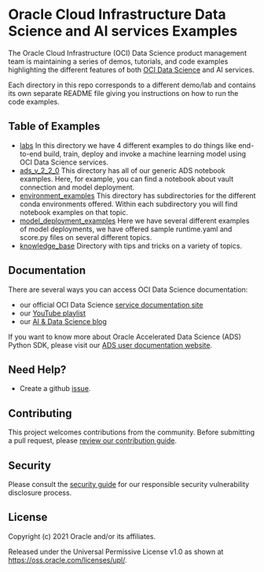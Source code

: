 Oracle Cloud Infrastructure Data Science and AI services Examples  
=================================================================

The Oracle Cloud Infrastructure (OCI) Data Science product management team is maintaining a series of demos, tutorials, and code examples highlighting the different features of both [OCI Data Science](https://www.oracle.com/data-science/cloud-infrastructure-data-science.html) and AI services. 

Each directory in this repo corresponds to a different demo/lab and contains its own separate README file giving you instructions on how to run the code examples. 

## Table of Examples 

* [labs](./labs/) 
  In this directory we have 4 different examples to do things like end-to-end build, train, deploy and invoke a machine learning model using OCI Data Science services.
* [ads_v_2_2_0](./ads_v_2_2_0/)
  This directory has all of our generic ADS notebook examples. Here, for example, you can find a notebook about vault connection and model deployment.
* [environment_examples](./environment_examples/)
  This directory has subdirectories for the different conda environments offered. Within each subdirectory you will find notebook examples on that topic.
* [model_deployment_examples](./model_deployment_examples/)
  Here we have several different examples of model deployments, we have offered sample runtime.yaml and score.py files on several different topics.
* [knowledge_base](./knowledge_base/)
  Directory with tips and tricks on a variety of topics.

## Documentation 

There are several ways you can access OCI Data Science documentation: 
* our official OCI Data Science [service documentation site](https://docs.oracle.com/en-us/iaas/data-science/using/data-science.htm)
* our [YouTube playlist](https://www.youtube.com/playlist?list=PLKCk3OyNwIzv6CWMhvqSB_8MLJIZdO80L)
* our [AI & Data Science blog](https://blogs.oracle.com/ai-and-datascience/) 

If you want to know more about Oracle Accelerated Data Science (ADS) Python SDK, please visit our [ADS user documentation website](https://docs.oracle.com/en-us/iaas/tools/ads-sdk/latest/index.html).   
## Need Help? 

* Create a github [issue](https://github.com/oracle/oci-data-science-ai-samples/issues). 

## Contributing

This project welcomes contributions from the community. Before submitting a pull request, please [review our contribution guide](./CONTRIBUTING.md).

## Security

Please consult the [security guide](./SECURITY.md) for our responsible security vulnerability disclosure process.

## License

Copyright (c) 2021 Oracle and/or its affiliates.

Released under the Universal Permissive License v1.0 as shown at <https://oss.oracle.com/licenses/upl/>.
